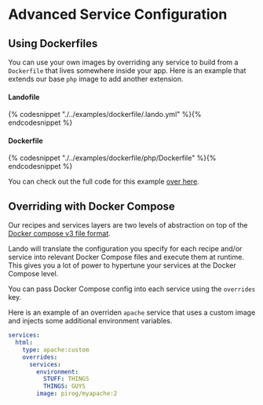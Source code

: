 Advanced Service Configuration
==============================

Using Dockerfiles
-----------------

You can use your own images by overriding any service to build from a `Dockerfile` that lives somewhere inside your app. Here is an example that extends our base `php` image to add another extension.

#### Landofile

{% codesnippet "./../examples/dockerfile/.lando.yml" %}{% endcodesnippet %}

#### Dockerfile

{% codesnippet "./../examples/dockerfile/php/Dockerfile" %}{% endcodesnippet %}

You can check out the full code for this example [over here](https://github.com/lando/lando/tree/master/examples/dockerfile).

Overriding with Docker Compose
------------------------------

Our recipes and services layers are two levels of abstraction on top of the [Docker compose v3 file format](https://docs.docker.com/compose/compose-file/).

Lando will translate the configuration you specify for each recipe and/or service into relevant Docker Compose files and execute them at runtime. This gives you a lot of power to hypertune your services at the Docker Compose level.

You can pass Docker Compose config into each service using the `overrides` key.

Here is an example of an overriden `apache` service that uses a custom image and injects some additional environment variables.

```yml
services:
  html:
    type: apache:custom
    overrides:
      services:
        environment:
          STUFF: THINGS
          THINGS: GUYS
        image: pirog/myapache:2
```
